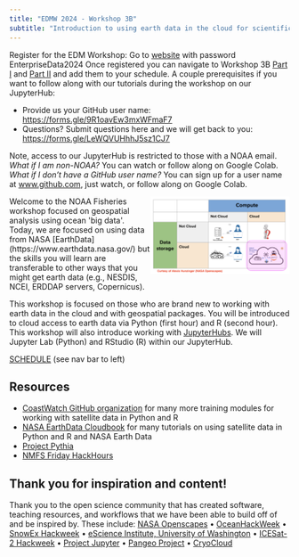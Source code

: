 ```yaml
---
title: "EDMW 2024 - Workshop 3B"
subtitle: "Introduction to using earth data in the cloud for scientific workflows"
---
```


Register for the EDM Workshop: Go to [website](https://2024noaaedmw.sched.com/) with password EnterpriseData2024  Once registered you can navigate to Workshop 3B [Part I](https://2024noaaedmw.sched.com/event/1auQ5/3b-introduction-to-using-earth-data-in-the-cloud-for-scientific-workflows-180min-part-i) and [Part II](https://2024noaaedmw.sched.com/event/1auQi/3b-introduction-to-using-earth-data-in-the-cloud-for-scientific-workflows-180min-part-ii) and add them to your schedule. A couple prerequisites if you want to follow along with our tutorials during the workshop on our JupyterHub:

* Provide us your GitHub user name:  <https://forms.gle/9R1oavEw3mxWFmaF7>
* Questions? Submit questions here and we will get back to you: <https://forms.gle/LeWQVUHhhJ5sz1CJ7>

Note, access to our JupyterHub is restricted to those with a NOAA email. *What if I am non-NOAA?* You can watch or follow along on Google Colab. *What if I don’t have a GitHub user name?* You can sign up for a user name at www.github.com, just watch, or follow along on 
Google Colab. 



<img src="images/cloud-overview.png" style="width:250px; float:right;">
Welcome to the NOAA Fisheries workshop focused on geospatial analysis using ocean 'big data'. Today, we are focused on using data from NASA [EarthData](https://www.earthdata.nasa.gov/) but the skills you will learn are transferable to other ways that you might get earth data (e.g., NESDIS, NCEI, ERDDAP servers, Copernicus).

This workshop is focused on those who are brand new to working with earth data in the cloud and with geospatial packages. You will be introduced to cloud access to earth data via Python (first hour) and R (second hour). This workshop will also introduce working with [JupyterHubs](https://jupyter.org/hub). We will Jupyter Lab (Python) and RStudio (R) within our JupyterHub. 

[SCHEDULE](schedule.html) (see nav bar to left)

## Resources

* [CoastWatch GitHub organization](https://github.com/coastwatch-training) for many more training modules for working with satellite data in Python and R
* [NASA EarthData Cloudbook](https://nasa-openscapes.github.io/earthdata-cloud-cookbook/) for many tutorials on using satellite data in Python and R and NASA Earth Data
* [Project Pythia](https://cookbooks.projectpythia.org/)
* [NMFS Friday HackHours](https://nmfs-opensci.github.io/NOAAHackDays/)

## Thank you for inspiration and content!

Thank you to the open science community that has created software, teaching resources, and workflows that we have been able to build off of and be inspired by. These include: 
[NASA Openscapes](https://nasa-openscapes.github.io) &bullet; 
[OceanHackWeek](https://oceanhackweek.org) &bullet; 
[SnowEx Hackweek](https://snowex.hackweek.io/) &bullet; 
[eScience Institute, University of Washington](https://guidebook.hackweek.io/intro.html) &bullet; 
[ICESat-2 Hackweek](https://icesat-2-2022.hackweek.io/) &bullet;
[Project Jupyter](https://jupyter.org/) &bullet; 
[Pangeo Project](https://pangeo.io/) &bullet; 
[CryoCloud](https://cryointhecloud.com/)
<br/><br/>



